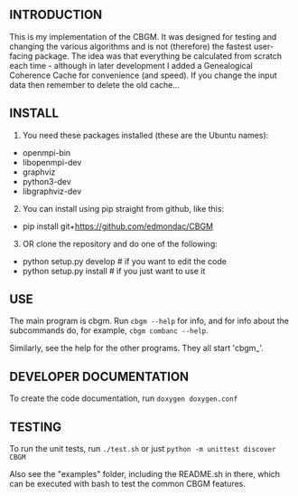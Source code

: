 INTRODUCTION
------------
This is my implementation of the CBGM. It was designed for testing and changing the 
various algorithms and is not (therefore) the fastest user-facing package. The idea
was that everything be calculated from scratch each time - although in later development
I added a Genealogical Coherence Cache for convenience (and speed). If you change the
input data then remember to delete the old cache...

INSTALL
-------
1. You need these packages installed (these are the Ubuntu names):
 - openmpi-bin
 - libopenmpi-dev
 - graphviz
 - python3-dev
 - libgraphviz-dev
2. You can install using pip straight from github, like this:
 - pip install git+https://github.com/edmondac/CBGM
3. OR clone the repository and do one of the following:
 - python setup.py develop  # if you want to edit the code
 - python setup.py install  # if you just want to use it 

USE
---
The main program is cbgm.
Run `cbgm --help` for info, and for info about the subcommands do, for example,
`cbgm combanc --help`.

Similarly, see the help for the other programs. They all start 'cbgm_'.

DEVELOPER DOCUMENTATION
---
To create the code documentation, run `doxygen doxygen.conf`

TESTING
---
To run the unit tests, run `./test.sh` or just `python -m unittest discover CBGM`

Also see the "examples" folder, including the README.sh in there, which can be executed
with bash to test the common CBGM features.

